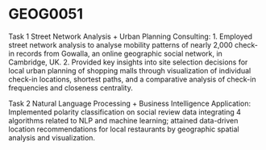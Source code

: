 # GEOG0051

Task 1 Street Network Analysis + Urban Planning Consulting: 1. Employed street network analysis to analyse mobility patterns of nearly 2,000 check-in records from Gowalla, an online geographic social network, in Cambridge, UK. 2. Provided key insights into site selection decisions for local urban planning of shopping malls through visualization of individual check-in locations, shortest paths, and a comparative analysis of check-in frequencies and closeness centrality.

Task 2 Natural Language Processing + Business Intelligence Application: Implemented polarity classification on social review data integrating 4 algorithms related to NLP and machine learning; attained data-driven location recommendations for local restaurants by geographic spatial analysis and visualization.
